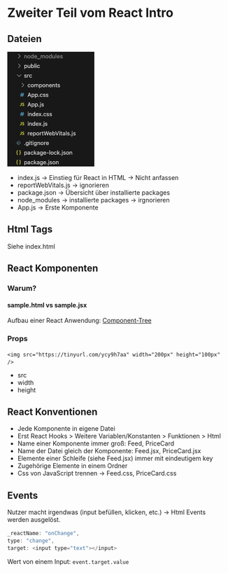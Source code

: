 # Zweiter Teil vom React Intro

## Dateien

![Alt text](image.png)

* index.js -> Einstieg für React in HTML -> Nicht anfassen
* reportWebVitals.js -> ignorieren
* package.json -> Übersicht über installierte packages
* node_modules -> installierte packages -> irgnorieren
* App.js -> Erste Komponente

## Html Tags
Siehe index.html

## React Komponenten
### Warum?
#### sample.html vs sample.jsx
Aufbau einer React Anwendung:
[Component-Tree](image-1.png)

### Props
`<img src="https://tinyurl.com/ycy9h7aa" width="200px" height="100px" />`
* src
* width
* height

## React Konventionen
* Jede Komponente in eigene Datei
* Erst React Hooks > Weitere Variablen/Konstanten > Funktionen > Html
* Name einer Komponente immer groß: Feed, PriceCard
* Name der Datei gleich der Komponente: Feed.jsx, PriceCard.jsx
* Elemente einer Schleife (siehe Feed.jsx) immer mit eindeutigem key
* Zugehörige Elemente in einem Ordner
* Css von JavaScript trennen -> Feed.css, PriceCard.css

## Events
Nutzer macht irgendwas (input befüllen, klicken, etc.) -> Html Events werden ausgelöst.
```js
_reactName: "onChange",
type: "change",
target: <input type="text"></input>
```
Wert von einem Input: `event.target.value`